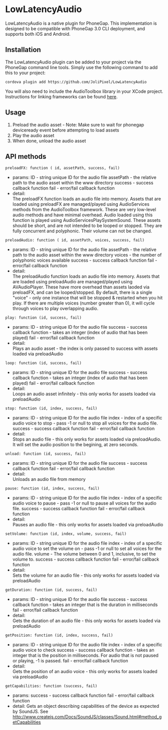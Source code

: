 LowLatencyAudio
=================

LowLatencyAudio is a native plugin for PhoneGap.  This implementation is designed to be compatible with PhoneGap 3.0 CLI deployment, and supports both iOS and Android.

## Installation

The LowLatencyAudio plugin can be added to your project via the PhoneGap command line tools.  Simply use the following command to add this to your project:

`cordova plugin add https://github.com/JoliPixel/LowLatencyAudio`

You will also need to include the AudioToolbox library in your XCode project. Instructions for linking frameworks can be found [here](https://developer.apple.com/library/ios/recipes/xcode_help-project_editor/Articles/AddingaLibrarytoaTarget.html#//apple_ref/doc/uid/TP40010155-CH17-SW1).

## Usage

1. Preload the audio asset - Note: Make sure to wait for phonegap deviceready event before attempting to load assets
2. Play the audio asset
3. When done, unload the audio asset


## API methods
```preloadFX: function ( id, assetPath, success, fail)```
* params: ID - string unique ID for the audio file
assetPath - the relative path to the audio asset within the www directory
success - success callback function
fail - error/fail callback function
* detail:	
The preloadFX function loads an audio file into memory.  Assets that are loaded using preloadFX are managed/played using AudioServices methods from the AudioToolbox framework. These are very low-level audio methods and have minimal overhead.  Audio loaded using this function is played using AudioServicesPlaySystemSound. These assets should be short, and are not intended to be looped or stopped. They are fully concurrent and polyphonic. Their volume can not be changed.
			
```preloadAudio: function ( id, assetPath, voices, success, fail) ```
* params: ID - string unique ID for the audio file
assetPath - the relative path to the audio asset within the www directory
voices - the number of polyphonic voices available
success - success callback function
fail - error/fail callback function
* detail:	
The preloadAudio function loads an audio file into memory.  Assets that are loaded using preloadAudio are managed/played using AVAudioPlayer. These have more overhead than assets laoded via preloadFX, and can be looped/stopped.  By default, there is a single "voice" - only one instance that will be stopped & restarted when you hit play.  If there are multiple voices (number greater than 0), it will cycle through voices to play overlapping audio.
		
```play: function (id, success, fail) 	```
* params: ID - string unique ID for the audio file
success - success callback function - takes an integer (index of audio that has been played)
fail - error/fail callback function
* detail:	
Plays an audio asset - the index is only passed to success with assets loaded via preloadAudio
		
```loop: function (id, success, fail) 	```
* params: ID - string unique ID for the audio file
success - success callback function - takes an integer (index of audio that has been played)
fail - error/fail callback function
* detail:	
Loops an audio asset infinitely - this only works for assets loaded via preloadAudio
		
```stop: function (id, index, success, fail) 	```
* params: ID - string unique ID for the audio file
index - index of a specific audio voice to stop - pass -1 or null to stop all voices for the audio file.
success - success callback function
fail - error/fail callback function
* detail:	
Stops an audio file - this only works for assets loaded via preloadAudio. It will set the audio position to the begining, at zero seconds.
		
```unload: function (id, success, fail) 	```
* params: ID - string unique ID for the audio file
success - success callback function
fail - error/fail callback function
* detail:	
Unloads an audio file from memory

```pause: function (id, index, success, fail) 	```
* params: ID - string unique ID for the audio file
index - index of a specific audio voice to pause - pass -1 or null to pause all voices for the audio file.
success - success callback function
fail - error/fail callback function
* detail:	
Pauses an audio file - this only works for assets loaded via preloadAudio

```setVolume: function (id, index, volume, success, fail) 	```
* params: ID - string unique ID for the audio file
index - index of a specific audio voice to set the volume on - pass -1 or null to set all voices for the audio file.
volume - The volume between 0 and 1, inclusive, to set the volume to.
success - success callback function
fail - error/fail callback function
* detail:	
Sets the volume for an audio file - this only works for assets loaded via preloadAudio

```getDuration: function (id, success, fail) 	```
* params: ID - string unique ID for the audio file
success - success callback function - takes an integer that is the duration in milliseconds
fail - error/fail callback function
* detail:	
Gets the duration of an audio file - this only works for assets loaded via preloadAudio

```getPosition: function (id, index, success, fail) 	```
* params: ID - string unique ID for the audio file
index - index of a specific audio voice to check
success - success callback function - takes an integer that is the position in milliseconds. For audio that is not paused or playing, -1 is passed.
fail - error/fail callback function
* detail:	
Gets the position of an audio voice - this only works for assets loaded via preloadAudio

```getCapabilities: function (success, fail)```
* params: success - success callback function
fail - error/fail callback function
* detail:
Gets an object describing capabilities of the device as expected by SoundJS.
See http://www.createjs.com/Docs/SoundJS/classes/Sound.html#method_getCapabilities


